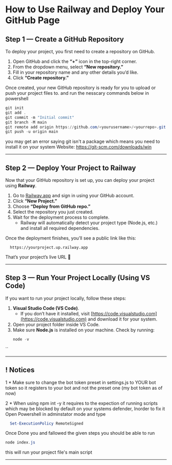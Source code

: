 #  How to Use Railway and Deploy Your GitHub Page

##  Step 1 — Create a GitHub Repository

To deploy your project, you first need to create a repository on GitHub.

1. Open GitHub and click the **“+”** icon in the top-right corner.  
2. From the dropdown menu, select **“New repository.”**  
3. Fill in your repository name and any other details you’d like.  
4. Click **“Create repository.”**

Once created, your new GitHub repository is ready for you to upload or push your project files to.
  and run the nesscary commands below in powershell
  
  ```Powershell
  git init
  git add .
  git commit -m "Initial commit"
  git branch -M main
  git remote add origin https://github.com/<yourusername>/<yourrepo>.git
  git push -u origin main
  ```

  you may get an error saying git isn't a package which means you need to install it on your system
  Website: https://git-scm.com/downloads/win
  
---

## Step 2 — Deploy Your Project to Railway

Now that your GitHub repository is set up, you can deploy your project using **Railway**.

1. Go to [Railway.app](https://railway.app) and sign in using your GitHub account.  
2. Click **“New Project.”**  
3. Choose **“Deploy from GitHub repo.”**  
4. Select the repository you just created.  
5. Wait for the deployment process to complete.  
   - Railway will automatically detect your project type (Node.js, etc.) and install all required dependencies.

Once the deployment finishes, you’ll see a public link like this:
  ```
    https://yourproject.up.railway.app
  ```

That’s your project’s live URL 🎉

---

## Step 3 — Run Your Project Locally (Using VS Code)

If you want to run your project locally, follow these steps:

1. **Visual Studio Code (VS Code)**.  
   - If you don’t have it installed, visit [https://code.visualstudio.com](https://code.visualstudio.com) and download it for your system.  
2. Open your project folder inside VS Code.  
3. Make sure **Node.js** is installed on your machine. Check by running:  
   ```powershell
   node -v
  ``

---

## !  Notices
  1 * Make sure to change the bot token preset in settings.js to YOUR bot token so it registers 
  to your bot and not the preset one (my bot token as of now)

  2 * When using npm int -y it requires to the expection of running scripts which may be blocked
  by default on your systems defender, Inorder to fix it Open Powershell in adminstator mode
  and type 
  ```powershell
    Set-ExecutionPolicy RemoteSigned
  ```

  Once Done you and fallowed the given steps you should be able to run

  ```powershell
  node index.js
  ```

  this will run your project file's main script
  
---



